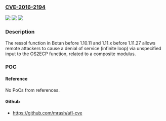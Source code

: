 ### [CVE-2016-2194](https://cve.mitre.org/cgi-bin/cvename.cgi?name=CVE-2016-2194)
![](https://img.shields.io/static/v1?label=Product&message=n%2Fa&color=blue)
![](https://img.shields.io/static/v1?label=Version&message=n%2Fa&color=blue)
![](https://img.shields.io/static/v1?label=Vulnerability&message=n%2Fa&color=brighgreen)

### Description

The ressol function in Botan before 1.10.11 and 1.11.x before 1.11.27 allows remote attackers to cause a denial of service (infinite loop) via unspecified input to the OS2ECP function, related to a composite modulus.

### POC

#### Reference
No PoCs from references.

#### Github
- https://github.com/mrash/afl-cve

